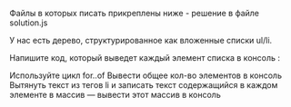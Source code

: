 Файлы в которых писать прикреплены ниже - решение в файле solution.js

У нас есть дерево, структурированное как вложенные списки ul/li.

Напишите код, который выведет каждый элемент списка в консоль :

Используйте цикл for..of
Вывести общее кол-во элементов в консоль
Вытянуть текст из тегов li и записать текст содержащийся в каждом элементе в массив — вывести этот массив в консоль
